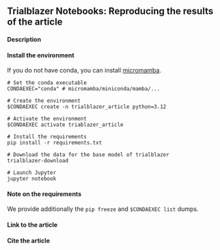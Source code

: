 ## Trialblazer Notebooks: Reproducing the results of the article

#### Description

#### Install the environment

If you do not have conda, you can install [micromamba](https://mamba.readthedocs.io/en/latest/installation/micromamba-installation.html).


```
# Set the conda executable
CONDAEXEC="conda" # micromamba/miniconda/mamba/...

# Create the environment
$CONDAEXEC create -n trialblazer_article python=3.12

# Activate the environment
$CONDAEXEC activate triablazer_article

# Install the requirements
pip install -r requirements.txt

# Download the data for the base model of trialblazer
trialblazer-download

# Launch Jupyter
jupyter notebook
```

#### Note on the requirements

We provide additionally the `pip freeze` and `$CONDAEXEC list` dumps.

#### Link to the article

#### Cite the article